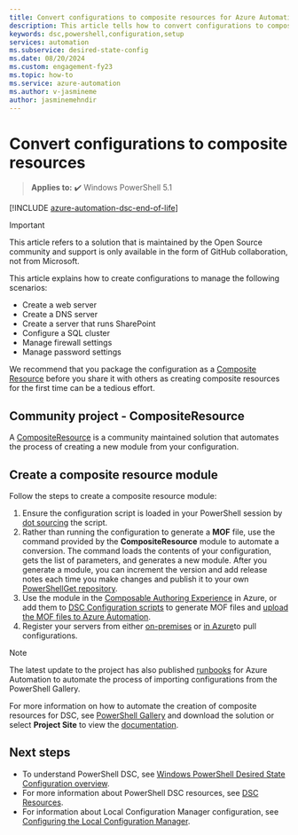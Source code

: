 ```yaml
---
title: Convert configurations to composite resources for Azure Automation State Configuration
description: This article tells how to convert configurations to composite resources for Azure Automation State Configuration.
keywords: dsc,powershell,configuration,setup
services: automation
ms.subservice: desired-state-config
ms.date: 08/20/2024
ms.custom: engagement-fy23
ms.topic: how-to
ms.service: azure-automation
ms.author: v-jasmineme
author: jasminemehndir
---
```


# Convert configurations to composite resources

> **Applies to:** :heavy_check_mark: Windows PowerShell 5.1

[!INCLUDE [azure-automation-dsc-end-of-life](~/includes/dsc-automation/azure-automation-dsc-end-of-life.md)]

> [!IMPORTANT]
> This article refers to a solution that is maintained by the Open Source community and support is
> only available in the form of GitHub collaboration, not from Microsoft.

This article explains how to create configurations to manage the following scenarios:

- Create a web server
- Create a DNS server
- Create a server that runs SharePoint
- Configure a SQL cluster
- Manage firewall settings
- Manage password settings

We recommend that you package the configuration as a [Composite Resource][08] before you share it
with others as creating composite resources for the first time can be a tedious effort.

## Community project - CompositeResource

A [CompositeResource][11] is a community maintained solution that automates the process of creating
a new module from your configuration.

## Create a composite resource module

Follow the steps to create a composite resource module:

1. Ensure the configuration script is loaded in your PowerShell session by [dot sourcing][10] the
   script.
1. Rather than running the configuration to generate a **MOF** file, use the command provided by the
   **CompositeResource** module to automate a conversion. The command loads the contents of your
   configuration, gets the list of parameters, and generates a new module. After you generate a
   module, you can increment the version and add release notes each time you make changes and
   publish it to your own [PowerShellGet repository][12].
1. Use the module in the [Composable Authoring Experience][03] in Azure, or add them to
   [DSC Configuration scripts][05] to generate MOF files and
   [upload the MOF files to Azure Automation][04].
1. Register your servers from either [on-premises][02] or [in Azure][01]to pull configurations.

> [!NOTE]
> The latest update to the project has also published [runbooks][13] for Azure Automation to
> automate the process of importing configurations from the PowerShell Gallery.

For more information on how to automate the creation of composite resources for DSC, see
[PowerShell Gallery][14] and download the solution or select **Project Site** to view the
[documentation][11].

## Next steps

- To understand PowerShell DSC, see [Windows PowerShell Desired State Configuration overview][07].
- For more information about PowerShell DSC resources, see [DSC Resources][09].
- For information about Local Configuration Manager configuration, see
  [Configuring the Local Configuration Manager][06].

<!-- link references -->
[01]: ./automation-dsc-onboarding.md#enable-azure-vms
[02]: ./automation-dsc-onboarding.md#enable-physicalvirtual-linux-machines
[03]: ./compose-configurationwithcompositeresources.md
[04]: ./tutorial-configure-servers-desired-state.md#create-and-upload-a-configuration-to-azure-automation
[05]: /powershell/dsc/configurations/configurations
[06]: /powershell/dsc/managing-nodes/metaconfig
[07]: /powershell/dsc/overview
[08]: /powershell/dsc/resources/authoringresourcecomposite
[09]: /powershell/dsc/resources/resources
[10]: https://devblogs.microsoft.com/scripting/how-to-reuse-windows-powershell-functions-in-scripts/
[11]: https://github.com/microsoft/compositeresource
[12]: https://powershellexplained.com/2018-03-03-Powershell-Using-a-NuGet-server-for-a-PSRepository/?utm_source=blog&utm_medium=blog&utm_content=psscriptrepo
[13]: https://www.powershellgallery.com/packages?q=DscGallerySamples
[14]: https://www.powershellgallery.com/packages/compositeresource/
